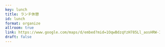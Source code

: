 ```yaml
---
key: lunch
title: ランチ休憩
id: lunch
format: organize
allroom: true
link: https://www.google.com/maps/d/embed?mid=1OqwBdzqYzH785Ll_aosHRW-ITwEnicI3&ll=35.69360269928419%2C139.80327690000001&z=18
draft: false
---
```

